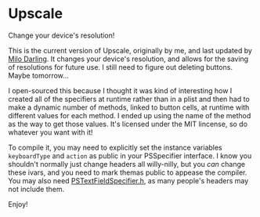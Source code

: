 Upscale
=======

Change your device's resolution!

This is the current version of Upscale, originally by me, and last updated by [Milo Darling](https://github.com/milodarling). It changes your device's resolution, and allows for the saving of resolutions for future use. I still need to figure out deleting buttons. Maybe tomorrow...

I open-sourced this because I thought it was kind of interesting how I created all of the specifiers at runtime rather than in a plist and then had to make a dynamic number of methods, linked to button cells, at runtime with different values for each method. I ended up using the name of the method as the way to get those values. It's licensed under the MIT lincense, so do whatever you want with it!

To compile it, you may need to explicitly set the instance variables `keyboardType` and `action` as public in your PSSpecifier interface. I know you shouldn't normally just change headers all willy-nilly, but you *can* change these ivars, and you need to mark themas public to appease the compiler. You may also need [PSTextFieldSpecifier.h](http://developer.limneos.net/headers/8.0/Preferences.framework/Headers/PSTextFieldSpecifier.h), as many people's headers may not include them.

Enjoy!
